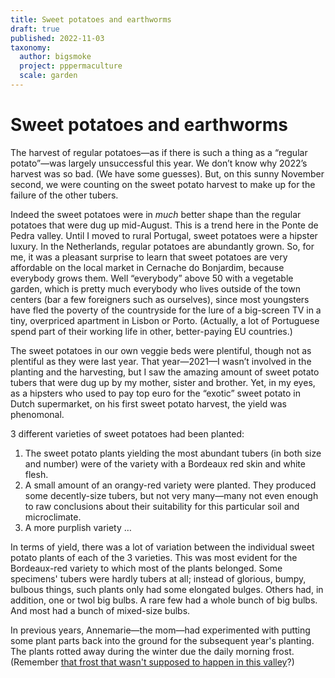 ```yaml
---
title: Sweet potatoes and earthworms
draft: true
published: 2022-11-03
taxonomy:
  author: bigsmoke
  project: pppermaculture
  scale: garden
---
```


# Sweet potatoes and earthworms

The harvest of regular potatoes—as if there is such a thing as a “regular potato”—was largely unsuccessful this year. We don’t know why 2022’s harvest was so bad. (We have some guesses). But, on this sunny November second, we were counting on the sweet potato harvest to make up for the failure of the other tubers.

Indeed the sweet potatoes were in _much_ better shape than the regular potatoes that were dug up mid-August. This is a trend here in the Ponte de Pedra valley. Until I moved to rural Portugal, sweet potatoes were a hipster luxury. In the Netherlands, regular potatoes are abundantly grown. So, for me, it was a pleasant surprise to learn that sweet potatoes are very affordable on the local market in Cernache do Bonjardim, because everybody grows them. Well “everybody” above 50 with a vegetable garden, which is pretty much everybody who lives outside of the town centers (bar a few foreigners such as ourselves), since most youngsters have fled the poverty of the countryside for the lure of a big-screen TV in a tiny, overpriced apartment in Lisbon or Porto. (Actually, a lot of Portuguese spend part of their working life in other, better-paying EU countries.)

The sweet potatoes in our own veggie beds were plentiful, though not as plentiful as they were last year. That year—2021—I wasn’t involved in the planting and the harvesting, but I saw the amazing amount of sweet potato tubers that were dug up by my mother, sister and brother. Yet, in my eyes, as a hipsters who used to pay top euro for the “exotic” sweet potato in Dutch supermarket, on his first sweet potato harvest, the yield was phenomonal.

3 different varieties of sweet potatoes had been planted:

1. The sweet potato plants yielding the most abundant tubers (in both size and number) were of the variety with a Bordeaux red skin and white flesh.
2. A small amount of an orangy-red variety were planted. They produced some decently-size tubers, but not very many—many not even enough to raw conclusions about their suitability for this particular soil and microclimate.
3. A more purplish variety …

In terms of yield, there was a lot of variation between the individual sweet potato plants of each of the 3 varieties. This was most evident for the Bordeaux-red variety to which most of the plants belonged. Some specimens' tubers were hardly tubers at all; instead of glorious, bumpy, bulbous things, such plants only had some elongated bulges.  Others had, in addition, one or twol big bulbs.  A rare few had a whole bunch of big bulbs.  And most had a bunch of mixed-size bulbs.

In previous years, Annemarie—the mom—had experimented with putting some plant parts back into the ground for the subsequent year's planting.  The plants rotted away during the winter due the daily morning frost.  (Remember [that frost that wasn't supposed to happen in this valley](/deceit-or-disinterest/#below-zero)?)
<!-- TODO: insert link to one-mill-too-many -->
